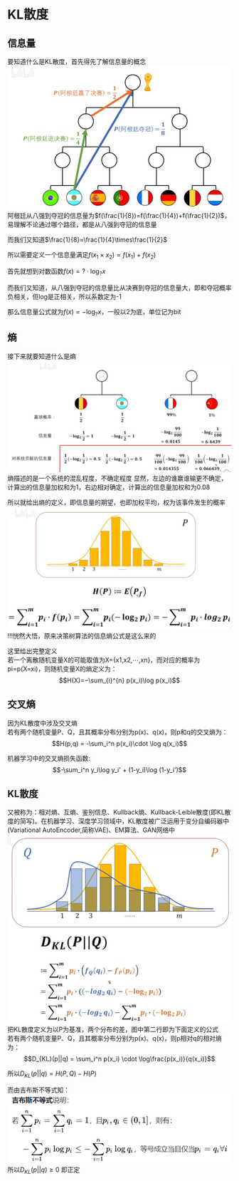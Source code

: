 # KL散度
## 信息量
要知道什么是KL散度，首先得先了解信息量的概念
![Alt text](image.png)
阿根廷从八强到夺冠的信息量为$f(\frac{1}{8})=f(\frac{1}{4})+f(\frac{1}{2})$，易理解不论通过哪个路径，都是从八强到夺冠的信息量

而我们又知道$\frac{1}{8}=\frac{1}{4}\times\frac{1}{2}$

所以需要定义一个信息量满足$f(x_1 \times x_2) = f(x_1) + f(x_2)$

首先就想到对数函数$f(x) = ?\cdot \log_?x$

而我们又知道，从八强到夺冠的信息量比从决赛到夺冠的信息量大，即和夺冠概率负相关，但log是正相关，所以系数定为-1

那么信息量公式就为$f(x)=-\log_?x$，一般以2为底，单位记为bit

## 熵
接下来就要知道什么是熵
![Alt text](image-1.png)
熵描述的是一个系统的混乱程度，不确定程度
显然，左边的谁赢谁输更不确定，计算出的信息量加权和为1，右边相对确定，计算出的信息量加权和为0.08

所以就给出熵的定义，即信息量的期望，也即加权平均，权为该事件发生的概率
![Alt text](image-2.png)
!!!恍然大悟，原来决策树算法的信息熵公式是这么来的

这里给出完整定义  
若一个离散随机变量X的可能取值为X={x1,x2,⋯,xn}，而对应的概率为pi=p(X=xi)，则随机变量X的熵定义为：
$$H(X)=−\sum_{i}^{n} p(x_i)\log p(x_i)$$

## 交叉熵
因为KL散度中涉及交叉熵  
若有两个随机变量P、Q，且其概率分布分别为p(x)、q(x)，则p和q的交叉熵为：
$$H(p,q) = -\sum_i^n p(x_i)\cdot \log q(x_i)$$

机器学习中的交叉熵损失函数:
$$-\sum_i^n y_i\log y_i' + (1-y_i)\log (1-y_i')$$

## KL散度
又被称为：相对熵、互熵、鉴别信息、Kullback熵、Kullback-Leible散度(即KL散度的简写)。在机器学习、深度学习领域中，KL散度被广泛运用于变分自编码器中(Variational AutoEncoder,简称VAE)、EM算法、GAN网络中
![Alt text](image-3.png)
把KL散度定义为以P为基准，两个分布的差，图中第二行即为下面定义的公式  
若有两个随机变量P、Q，且其概率分布分别为p(x)、q(x)，则p相对q的相对熵为：
$$D_{KL}(p||q) = \sum_i^n p(x_i) \cdot \log\frac{p(x_i)}{q(x_i)}$$

所以$D_{KL}(p||q)=H(P,Q)-H(P)$

而由吉布斯不等式知：
![Alt text](image-4.png)
所以$D_{KL}(p||q)\geq 0$ 即正定